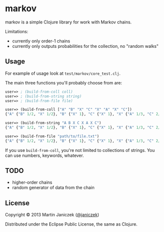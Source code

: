 # markov

markov is a simple Clojure library for work with Markov chains.

Limitations:

- currently only order-1 chains
- currently only outputs probabilities for the collection, no "random walks"

## Usage

For example of usage look at `test/markov/core_test.clj`.

The main three functions you'll probably choose from are:

```clojure
user=> ; (build-from-coll coll)
user=> ; (build-from-string string)
user=> ; (build-from-file file)

user=> (build-from-coll ["A" "B" "X" "C" "X" "A" "X" "C"])
{"A" {"B" 1/2, "X" 1/2}, "B" {"X" 1}, "C" {"X" 1}, "X" {"A" 1/3, "C" 2/3}}

user=> (build-from-string "A B X C X A X C")
{"A" {"B" 1/2, "X" 1/2}, "B" {"X" 1}, "C" {"X" 1}, "X" {"A" 1/3, "C" 2/3}}

user=> (build-from-file "path/to/file.txt")
{"A" {"B" 1/2, "X" 1/2}, "B" {"X" 1}, "C" {"X" 1}, "X" {"A" 1/3, "C" 2/3}}
```

If you use `build-from-coll`, you're not limited to collections of strings. You can use numbers, keywords, whatever.

## TODO

- higher-order chains
- random generator of data from the chain

## License

Copyright © 2013 Martin Janiczek ([@janiczek](http://twitter.com/janiczek))

Distributed under the Eclipse Public License, the same as Clojure.
